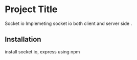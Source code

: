 # Project Title
Socket io
Implemeting socket io both client and server side .

## Installation
install socket io, express using npm

